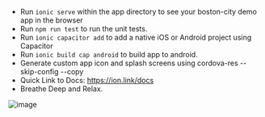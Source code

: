 - Run `ionic serve` within the app directory to see your boston-city demo app in the browser
- Run `npm run test` to run the unit tests.
- Run `ionic capacitor add` to add a native iOS or Android project using Capacitor
- Run `ionic build cap android` to build app to android.
- Generate custom app icon and splash screens using cordova-res --skip-config --copy
- Quick Link to Docs: https://ion.link/docs
- Breathe Deep and Relax.

![image](https://user-images.githubusercontent.com/30695365/207420468-a4d25328-02c2-4ffd-aeaf-cee7dd0ea388.png)
